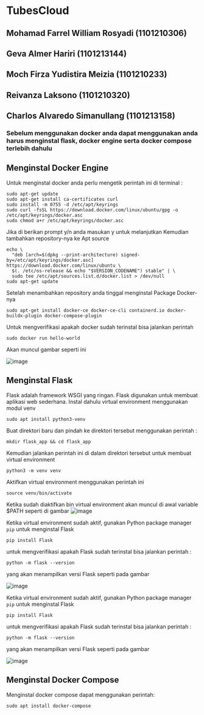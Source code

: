 # TubesCloud

## Mohamad Farrel William Rosyadi (1101210306)
## Geva Almer Hariri (1101213144)
## Moch Firza Yudistira Meizia (1101210233)
## Reivanza Laksono (1101210320)
## Charlos Alvaredo Simanullang (1101213158)

### Sebelum menggunakan docker anda dapat menggunakan anda harus menginstal flask, docker engine serta docker compose terlebih dahulu

## Menginstal Docker Engine
Untuk menginstal docker anda perlu mengetik perintah ini di terminal :
```
sudo apt-get update
sudo apt-get install ca-certificates curl
sudo install -m 0755 -d /etc/apt/keyrings
sudo curl -fsSL https://download.docker.com/linux/ubuntu/gpg -o /etc/apt/keyrings/docker.asc
sudo chmod a+r /etc/apt/keyrings/docker.asc
```
Jika di berikan prompt y/n anda masukan y untuk melanjutkan
Kemudian tambahkan repository-nya ke Apt source
```
echo \
  "deb [arch=$(dpkg --print-architecture) signed-by=/etc/apt/keyrings/docker.asc] https://download.docker.com/linux/ubuntu \
  $(. /etc/os-release && echo "$VERSION_CODENAME") stable" | \
  sudo tee /etc/apt/sources.list.d/docker.list > /dev/null
sudo apt-get update
```
Setelah menambahkan repository anda tinggal menginstal Package Docker-nya
```
sudo apt-get install docker-ce docker-ce-cli containerd.io docker-buildx-plugin docker-compose-plugin
```
Untuk mengverifikasi apakah docker sudah terinstal bisa jalankan perintah
```
sudo docker run hello-world
```
Akan muncul gambar seperti ini

![image](https://github.com/user-attachments/assets/73bddc29-6254-42ca-9b2d-443b2e9de442)


## Menginstal Flask
Flask adalah framework WSGI yang ringan. Flask digunakan untuk membuat aplikasi web sederhana.
Instal dahulu virtual environment menggunakan modul venv
```
sudo apt install python3-venv
```
Buat direktori baru dan pindah ke direktori tersebut menggunakan perintah :
```
mkdir flask_app && cd flask_app
```
Kemudian jalankan perintah ini di dalam direktori tersebut untuk membuat virtual environment
```
python3 -m venv venv
```
Aktifkan virtual environment menggunakan perintah ini
```
source venv/bin/activate
```
Ketika sudah diaktifkan bin virtual environment akan muncul di awal variable $PATH seperti di gambar
![image](https://github.com/user-attachments/assets/edc93e27-527a-462f-a4c3-fc1f7ab78a6a)

Ketika virtual environment sudah aktif, gunakan Python package manager `pip` untuk menginstal Flask
```
pip install Flask
```
untuk mengverifikasi apakah Flask sudah terinstal bisa jalankan perintah :
```
python -m flask --version
```
yang akan menampilkan versi Flask seperti pada gambar

![image](https://github.com/user-attachments/assets/7a4ea93f-926d-4768-ae87-40ed8054e5c0)

Ketika virtual environment sudah aktif, gunakan Python package manager `pip` untuk menginstal Flask
```
pip install Flask
```
untuk mengverifikasi apakah Flask sudah terinstal bisa jalankan perintah :
```
python -m flask --version
```
yang akan menampilkan versi Flask seperti pada gambar

![image](https://github.com/user-attachments/assets/7a4ea93f-926d-4768-ae87-40ed8054e5c0)

## Menginstal Docker Compose
Menginstal docker compose dapat menggunakan perintah:
```
sudo apt install docker-compose
```


# 





















